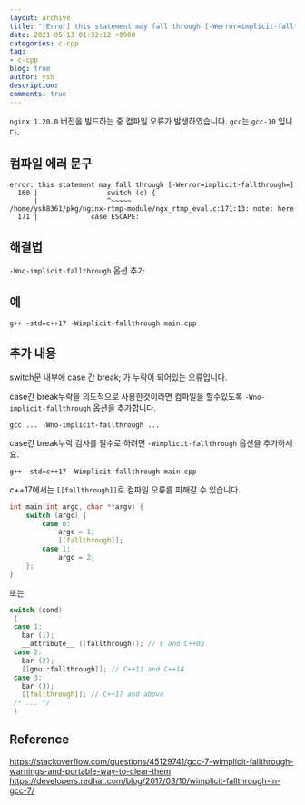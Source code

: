 ```yaml
---
layout: archive
title: "[Error] this statement may fall through [-Werror=implicit-fallthrough=]"
date: 2021-05-13 01:32:12 +0900
categories: c-cpp
tag:
- c-cpp
blog: true
author: ysh
description: 
comments: true
---
```



`nginx 1.20.0` 버전을 빌드하는 중 컴파일 오류가 발생하였습니다.
`gcc`는 `gcc-10` 입니다.

## 컴파일 에러 문구
``` 
error: this statement may fall through [-Werror=implicit-fallthrough=]
  160 |                 switch (c) {
      |                 ^~~~~~
/home/ysh8361/pkg/nginx-rtmp-module/ngx_rtmp_eval.c:171:13: note: here
  171 |             case ESCAPE:
```

## 해결법
`-Wno-implicit-fallthrough` 옵션 추가

## 예
```
g++ -std=c++17 -Wimplicit-fallthrough main.cpp
```


## 추가 내용
switch문 내부에 case 간 break; 가 누락이 되어있는 오류입니다. 

case간 break누락을 의도적으로 사용한것이라면 컴파일을 할수있도록 `-Wno-implicit-fallthrough` 옵션을 추가합니다.
```
gcc ... -Wno-implicit-fallthrough ...
```

case간 break누락 검사를 필수로 하려면 `-Wimplicit-fallthrough` 옵션을 추가하세요.

```
g++ -std=c++17 -Wimplicit-fallthrough main.cpp
```

c++17에서는 `[[fallthrough]]`로 컴파일 오류를 피해갈 수 있습니다.
``` c++
int main(int argc, char **argv) {
    switch (argc) {
        case 0:
            argc = 1;
            [[fallthrough]];
        case 1:
            argc = 2;
    };
}
```
또는 
``` c
switch (cond)
 {
 case 1:
   bar (1);
   __attribute__ ((fallthrough)); // C and C++03
 case 2:
   bar (2);
   [[gnu::fallthrough]]; // C++11 and C++14
 case 3:
   bar (3);
   [[fallthrough]]; // C++17 and above
 /* ... */
 }
```

## Reference 
https://stackoverflow.com/questions/45129741/gcc-7-wimplicit-fallthrough-warnings-and-portable-way-to-clear-them
https://developers.redhat.com/blog/2017/03/10/wimplicit-fallthrough-in-gcc-7/